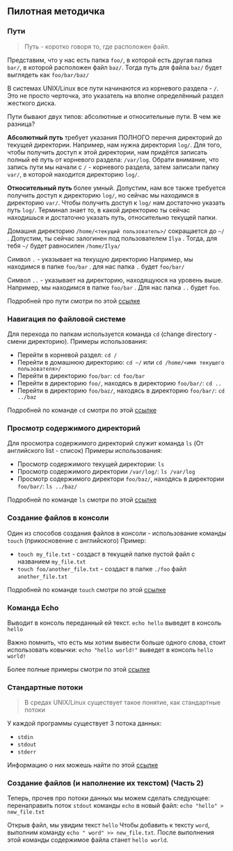 ## Пилотная методичка

### Пути
> Путь - коротко говоря то, где расположен файл.

Представим, что у нас есть папка `foo/`, в которой есть другая папка `bar/`, в которой расположен файл `baz/`. Тогда путь для файла `baz/` будет выглядеть как `foo/bar/baz/`

В системах UNIX/Linux все пути начинаются из корневого раздела - `/`. Это не просто черточка, это указатель на вполне определённый раздел жесткого диска.

Пути бывают двух типов: абсолютные и относительные пути.
В чем же разница?

**Абсолютный путь** требует указания ПОЛНОГО перечня директорий до текущей директории. Например, нам нужна директория `log/`. Для того, чтобы получить доступ к этой директории, нам придётся записать полный её путь от корневого раздела: `/var/log`. Обрати внимание, что запись пути мы начали с `/` - корневого раздела, затем записали папку `var/`, в которой находится директорию `log/`.
 
**Относительный путь** более умный. Допустим, нам все также требуется получить доступ к директорию `log/`, но сейчас мы находимся в директорию `var/`. Чтобы получить доступ к `log/` нам достаточно указать путь `log/`. Терминал знает то, в какой директорию ты сейчас находишься и достаточно указать путь, относительно текущей папки.

Домашня директорию `/home/<текущий пользователь>/` сокращается до `~/` . Допустим, ты сейчас залогинен под пользователем `Ilya` . Тогда, для тебя `~/` будет равносилен `/home/Ilya/`

Символ `.` - указывает на текущую директорию
Например, мы находимся в папке `foo/bar` . для нас папка `.` будет `foo/bar/`

Символ `..` - указывает на директорию, находящуюся на уровень выше.
Например, мы находимся в папке `foo/bar` . Для нас папка `..` будет `foo`. 

Подробней про пути смотри по этой [ссылке](https://losst.ru/put-k-fajlu-v-linux)

### Навигация по файловой системе
Для перехода по папкам используется команда `cd` (change directory - смени директорию).
Примеры использования:

 - Перейти в корневой раздел: `cd /`
 - Перейти в домашнюю директорию: `cd ~/` или `cd /home/<имя текущего
   пользователя>/`
 - Перейти в директорию `foo/bar`: `cd foo/bar`
 - Перейти в директорию `foo/`, находясь в директорию `foo/bar/`: `cd ..`
 - Перейти в директорию `foo/baz/`, находясь в директорию `foo/bar/`: `cd ../baz`

Подробней по команде `cd` смотри по этой [ссылке](https://www.google.ru/search?client=ubuntu&channel=fs&q=linux+cd&ie=utf-8&oe=utf-8&gfe_rd=cr&ei=PEVYWLCKB4KG7gS4xrHoAQ)

### Просмотр содержимого директорий
Для просмотра содержимого директорий служит команда `ls` (От английского list - список)
Примеры использования:

 - Просмотр содержимого текущей директории: `ls`
 - Просмотр содержимого директории `/var/log/`: `ls /var/log`
 - Просмотр содержимого директори `foo/baz/`, находясь в директории `foo/bar/`: `ls ../baz/`

Подробней по команде `ls` смотри по этой [ссылке](https://www.google.ru/search?client=ubuntu&channel=fs&q=linux+ls&ie=utf-8&oe=utf-8&gfe_rd=cr&ei=3ERYWPvaHoKG7gS4xrHoAQ)

### Создание файлов в консоли
Один из способов создания файлов в консоли - использование команды `touch` (прикосновение с английского)
Пример:
* `touch my_file.txt` - создаст в текущей папке пустой файл с названием `my_file.txt`
* `touch foo/another_file.txt` - создаст в папке `./foo` файл `another_file.txt`

Подробней по команде `touch` смотри по этой [ссылке](https://www.google.ru/search?client=ubuntu&channel=fs&q=linux+touch&ie=utf-8&oe=utf-8&gfe_rd=cr&ei=pkRYWLkpgobuBLjGsegB)

### Команда Echo
Выводит в консоль переданный ей текст.
`echo hello` выведет в консоль `hello`

Важно помнить, что есть мы хотим вывести больше одного слова, стоит использовать ковычки:
`echo "hello world!"` выведет в консоль `hello world!`

Более полные примеры смотри по этой [ссылке](https://www.google.ru/search?client=ubuntu&channel=fs&q=linux%20echo&ie=utf-8&oe=utf-8&gfe_rd=cr&ei=6j9YWOrzJpLHZLOMuaAE)

### Стандартные потоки
> В средах UNIX/Linux существует такое понятие, как стандартные потоки

У каждой программы существует 3 потока данных:

 - `stdin`
 - `stdout`
 - `stderr`
 
 Информацию о них можешь найти по этой [ссылке](https://habrahabr.ru/post/55136/)

### Создание файлов (и наполнение их текстом) (Часть 2)
Теперь, прочев про потоки данных мы можем сделать следующее: перенаправить поток `stdout` команды `echo` в новый файл:
`echo "hello" > new_file.txt`

Открыв файл, мы увидим текст `hello`
Чтобы добавить к тексту `word`, выполним команду `echo " word" >> new_file.txt`. После выполнения этой команды содержимое файла станет `hello world`.
